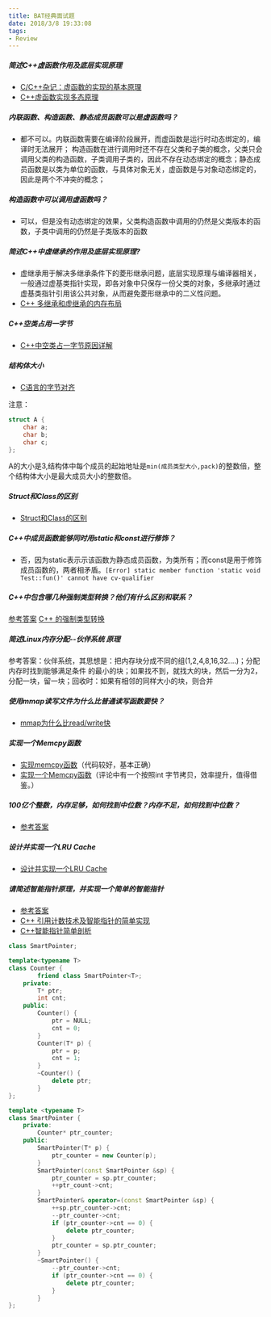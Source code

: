 ```yaml
---
title: BAT经典面试题
date: 2018/3/8 19:33:08 
tags:
- Review
---
```


##### 简述C++虚函数作用及底层实现原理

*   [C/C++杂记：虚函数的实现的基本原理](https://www.cnblogs.com/malecrab/p/5572730.html)
*   [C++虚函数实现多态原理](https://www.cnblogs.com/jiayayao/p/6279483.html)

##### 内联函数、构造函数、静态成员函数可以是虚函数吗？

*   都不可以。内联函数需要在编译阶段展开，而虚函数是运行时动态绑定的，编译时无法展开； 构造函数在进行调用时还不存在父类和子类的概念，父类只会调用父类的构造函数，子类调用子类的，因此不存在动态绑定的概念；静态成员函数是以类为单位的函数，与具体对象无关，虚函数是与对象动态绑定的，因此是两个不冲突的概念；

##### 构造函数中可以调用虚函数吗？

*   可以，但是没有动态绑定的效果，父类构造函数中调用的仍然是父类版本的函数，子类中调用的仍然是子类版本的函数

##### 简述C++中虚继承的作用及底层实现原理?

*   虚继承用于解决多继承条件下的菱形继承问题，底层实现原理与编译器相关，一般通过虚基类指针实现，即各对象中只保存一份父类的对象，多继承时通过虚基类指针引用该公共对象，从而避免菱形继承中的二义性问题。
*   [C++ 多继承和虚继承的内存布局](http://www.oschina.net/translate/cpp-virtual-inheritance)

##### C++空类占用一字节

*   [C++中空类占一字节原因详解](http://blog.csdn.net/xiong452980729/article/details/71077144)

##### 结构体大小

*   [C语言的字节对齐](https://baijiazm.github.io/2018/03/05/Review/C%E8%AF%AD%E8%A8%80%E7%9A%84%E5%AD%97%E8%8A%82%E5%AF%B9%E9%BD%90/)

注意：
```C++
struct A {
	char a;
	char b;
	char c;
};
```
A的大小是3,结构体中每个成员的起始地址是`min(成员类型大小,pack)`的整数倍，整个结构体大小是最大成员大小的整数倍。

##### Struct和Class的区别

*   [Struct和Class的区别](http://blog.csdn.net/yuliu0552/article/details/6717915)

##### C++中成员函数能够同时用static和const进行修饰？

*   否，因为static表⽰示该函数为静态成员函数，为类所有；而const是用于修饰成员函数的，两者相矛盾。`[Error] static member function 'static void Test::fun()' cannot have cv-qualifier`

##### C++中包含哪几种强制类型转换？他们有什么区别和联系？

[参考答案](https://www.nowcoder.com/ta/nine-chapter/review?page=19)
[C++ 的强制类型转换](http://blog.jobbole.com/107033/)

##### 简述Linux内存分配--伙伴系统 原理

参考答案：伙伴系统，其思想是：把内存块分成不同的组(1,2,4,8,16,32....)；分配内存时找到能够满足条件 的最小的块；如果找不到，就找大的块，然后一分为2，分配一块，留一块；回收时：如果有相邻的同样大小的块，则合并

##### 使用mmap读写文件为什么比普通读写函数要快？

*   [mmap为什么比read/write快](http://blog.csdn.net/kai8wei/article/details/77980201)

##### 实现一个Memcpy函数

* [实现memcpy函数](https://my.oschina.net/renhc/blog/36345)（代码较好，基本正确）      
* [实现一个Memcpy函数](https://www.nowcoder.com/questionTerminal/9602083ec8d749999d86adf8a725b4f7)（评论中有一个按照int 字节拷贝，效率提升，值得借鉴。）

##### 100亿个整数，内存足够，如何找到中位数？内存不足，如何找到中位数？

* [参考答案](https://www.nowcoder.com/ta/nine-chapter/review?page=5)

##### 设计并实现一个LRU Cache

*   [设计并实现一个LRU Cache](https://songlee24.github.io/2015/05/10/design-LRU-Cache/)

##### 请简述智能指针原理，并实现一个简单的智能指针

* [参考答案](https://www.nowcoder.com/ta/nine-chapter/review?page=6)
* [C++ 引用计数技术及智能指针的简单实现](http://www.cnblogs.com/QG-whz/p/4777312.html)
* [C++智能指针简单剖析](http://www.cnblogs.com/lanxuezaipiao/p/4132096.html)

```C++
class SmartPointer;

template<typename T>
class Counter {
		friend class SmartPointer<T>;
	private:
		T* ptr;
		int cnt;
	public:
		Counter() {
			ptr = NULL;
			cnt = 0;
		}
		Counter(T* p) {
			ptr = p;
			cnt = 1;
		}
		~Counter() {
			delete ptr;
		}
};

template <typename T>
class SmartPointer {
	private:
		Counter* ptr_counter;
	public:
		SmartPointer(T* p) {
			ptr_counter = new Counter(p);
		}
		SmartPointer(const SmartPointer &sp) {
			ptr_counter = sp.ptr_counter;
			++ptr_count->cnt;
		}
		SmartPointer& operator=(const SmartPointer &sp) {
			++sp.ptr_counter->cnt;
			--ptr_counter->cnt;
			if (ptr_counter->cnt == 0) {
				delete ptr_counter;
			}
			ptr_counter = sp.ptr_counter;
		}
		~SmartPointer() {
			--ptr_counter->cnt;
			if (ptr_counter->cnt == 0) {
				delete ptr_counter;
			}
		}
};

```